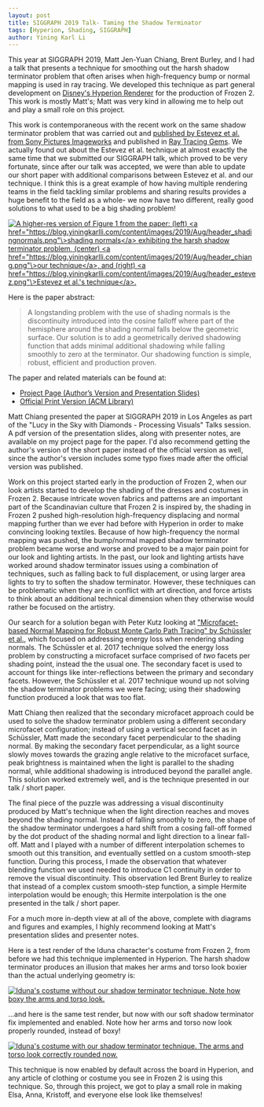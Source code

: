 ```yaml
---
layout: post
title: SIGGRAPH 2019 Talk- Taming the Shadow Terminator
tags: [Hyperion, Shading, SIGGRAPH]
author: Yining Karl Li
---
```


This year at SIGGRAPH 2019, Matt Jen-Yuan Chiang, Brent Burley, and I had a talk that presents a technique for smoothing out the harsh shadow terminator problem that often arises when high-frequency bump or normal mapping is used in ray tracing.
We developed this technique as part general development on [Disney's Hyperion Renderer](https://www.disneyanimation.com/technology/innovations/hyperion) for the production of Frozen 2.
This work is mostly Matt's; Matt was very kind in allowing me to help out and play a small role on this project.

This work is contemporaneous with the recent work on the same shadow terminator problem that was carried out and [published by Estevez et al. from Sony Pictures Imageworks](https://link.springer.com/chapter/10.1007/978-1-4842-4427-2_12) and published in [Ray Tracing Gems](https://www.realtimerendering.com/raytracinggems/).
We actually found out about the Estevez et al. technique at almost exactly the same time that we submitted our SIGGRAPH talk, which proved to be very fortunate, since after our talk was accepted, we were than able to update our short paper with additional comparisons between Estevez et al. and our technique.
I think this is a great example of how having multiple rendering teams in the field tackling similar problems and sharing results provides a huge benefit to the field as a whole- we now have two different, really good solutions to what used to be a big shading problem!

[![A higher-res version of Figure 1 from the paper: (left) \<a href="https://blog.yiningkarlli.com/content/images/2019/Aug/header_shadingnormals.png"\>shading normals\</a\> exhibiting the harsh shadow terminator problem, (center) \<a href="https://blog.yiningkarlli.com/content/images/2019/Aug/header_chiang.png"\>our technique\</a\>, and (right) \<a href="https://blog.yiningkarlli.com/content/images/2019/Aug/header_estevez.png"\>Estevez et al.'s technique\</a\>.]({{site.url}}/content/images/2019/Aug/preview/header.jpg)]({{site.url}}/content/images/2019/Aug/header.png)

Here is the paper abstract:

> A longstanding problem with the use of shading normals is the discontinuity introduced into the cosine falloff where part of the hemisphere around the shading normal falls below the geometric surface. Our solution is to add a geometrically derived shadowing function that adds minimal additional shadowing while falling smoothly to zero at the terminator. Our shadowing function is simple, robust, efficient and production proven.

The paper and related materials can be found at:

* [Project Page (Author’s Version and Presentation Slides)](https://www.yiningkarlli.com/projects/shadowterminator.html)
* [Official Print Version (ACM Library)](https://dl.acm.org/doi/10.1145/3306307.3328172)

Matt Chiang presented the paper at SIGGRAPH 2019 in Los Angeles as part of the "Lucy in the Sky with Diamonds - Processing Visuals" Talks session.
A pdf version of the presentation slides, along with presenter notes, are available on my project page for the paper.
I'd also recommend getting the author's version of the short paper instead of the official version as well, since the author's version includes some typo fixes made after the official version was published.

Work on this project started early in the production of Frozen 2, when our look artists started to develop the shading of the dresses and costumes in Frozen 2.
Because intricate woven fabrics and patterns are an important part of the Scandinavian culture that Frozen 2 is inspired by, the shading in Frozen 2 pushed high-resolution high-frequency displacing and normal mapping further than we ever had before with Hyperion in order to make convincing looking textiles.
Because of how high-frequency the normal mapping was pushed, the bump/normal mapped shadow terminator problem became worse and worse and proved to be a major pain point for our look and lighting artists.
In the past, our look and lighting artists have worked around shadow terminator issues using a combination of techniques, such as falling back to full displacement, or using larger area lights to try to soften the shadow terminator.
However, these techniques can be problematic when they are in conflict with art direction, and force artists to think about an additional technical dimension when they otherwise would rather be focused on the artistry.

Our search for a solution began with Peter Kutz looking at ["Microfacet-based Normal Mapping for Robust Monte Carlo Path Tracing" by Schüssler et al.](https://dl.acm.org/doi/10.1145/3130800.3130806), which focused on addressing energy loss when rendering shading normals.
The Schüssler et al. 2017 technique solved the energy loss problem by constructing a microfacet surface comprised of _two_ facets per shading point, instead the the usual one.
The secondary facet is used to account for things like inter-reflections between the primary and secondary facets.
However, the Schüssler et al. 2017 technique wound up not solving the shadow terminator problems we were facing; using their shadowing function produced a look that was too flat.

Matt Chiang then realized that the secondary microfacet approach could be used to solve the shadow terminator problem using a different secondary microfacet configuration; instead of using a vertical second facet as in Schüssler, Matt made the secondary facet perpendicular to the shading normal.
By making the secondary facet perpendicular, as a light source slowly moves towards the grazing angle relative to the microfacet surface, peak brightness is maintained when the light is parallel to the shading normal, while additional shadowing is introduced beyond the parallel angle.
This solution worked extremely well, and is the technique presented in our talk / short paper.

The final piece of the puzzle was addressing a visual discontinuity produced by Matt's technique when the light direction reaches and moves beyond the shading normal.
Instead of falling smoothly to zero, the shape of the shadow terminator undergoes a hard shift from a cosing fall-off formed by the dot product of the shading normal and light direction to a linear fall-off.
Matt and I played with a number of different interpolation schemes to smooth out this transition, and eventually settled on a custom smooth-step function.
During this process, I made the observation that whatever blending function we used needed to introduce C1 continuity in order to remove the visual discontinuity.
This observation led Brent Burley to realize that instead of a complex custom smooth-step function, a simple Hermite interpolation would be enough; this Hermite interpolation is the one presented in the talk / short paper.

For a much more in-depth view at all of the above, complete with diagrams and figures and examples, I highly recommend looking at Matt's presentation slides and presenter notes.

Here is a test render of the Iduna character's costume from Frozen 2, from before we had this technique implemented in Hyperion.
The harsh shadow terminator produces an illusion that makes her arms and torso look boxier than the actual underlying geometry is:

[![Iduna's costume without our shadow terminator technique. Note how boxy the arms and torso look.]({{site.url}}/content/images/2019/Aug/iduna_hardterminator.png)]({{site.url}}/content/images/2019/Aug/iduna_hardterminator.png)

...and here is the same test render, but now with our soft shadow terminator fix implemented and enabled.
Note how her arms and torso now look properly rounded, instead of boxy!


[![Iduna's costume with our shadow terminator technique. The arms and torso look correctly rounded now.]({{site.url}}/content/images/2019/Aug/iduna_softterminator.png)]({{site.url}}/content/images/2019/Aug/iduna_softterminator.png)

This technique is now enabled by default across the board in Hyperion, and any article of clothing or costume you see in Frozen 2 is using this technique.
So, through this project, we got to play a small role in making Elsa, Anna, Kristoff, and everyone else look like themselves!